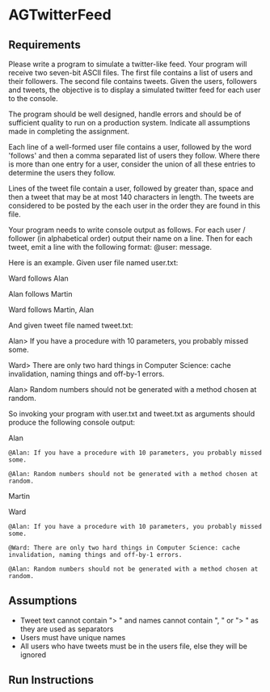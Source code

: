 # AGTwitterFeed

## Requirements
Please write a program to simulate a twitter-like feed. Your program will receive two seven-bit ASCII files. The first file contains a list of users and their followers. The second file contains tweets. Given the users, followers and tweets, the objective is to display a simulated twitter feed for each user to the console. 

 The program should be well designed, handle errors and should be of sufficient quality to run on a production system. Indicate all assumptions made in completing the assignment.

 Each line of a well-formed user file contains a user, followed by the word 'follows' and then a comma separated list of users they follow.  Where there is more than one entry for a user,  consider the union of all these entries to determine the users they follow.

 Lines of the tweet file contain a user, followed by greater than, space and then a tweet that may be at most 140 characters in length. The tweets are considered to be posted by the each user in the order they are found in this file.

 Your program needs to write console output as follows. For each user / follower (in alphabetical order) output their name on a line. Then for each tweet, emit a line with the following format: <tab>@user: <space>message.
 

 Here is an example. Given user file named user.txt:

Ward follows Alan

Alan follows Martin

Ward follows Martin, Alan


 And given tweet file named tweet.txt:

Alan> If you have a procedure with 10 parameters, you probably missed some.

Ward> There are only two hard things in Computer Science: cache invalidation, naming things and off-by-1 errors.

Alan> Random numbers should not be generated with a method chosen at random.


 So invoking your program with user.txt and tweet.txt as arguments should produce the following console output:
 

Alan

	@Alan: If you have a procedure with 10 parameters, you probably missed some.

	@Alan: Random numbers should not be generated with a method chosen at random.

Martin

Ward

	@Alan: If you have a procedure with 10 parameters, you probably missed some.

	@Ward: There are only two hard things in Computer Science: cache invalidation, naming things and off-by-1 errors.

	@Alan: Random numbers should not be generated with a method chosen at random.
	
## Assumptions

- Tweet text cannot contain "> " and names cannot contain ", " or "> " as they are used as separators
- Users must have unique names
- All users who have tweets must be in the users file, else they will be ignored

## Run Instructions

